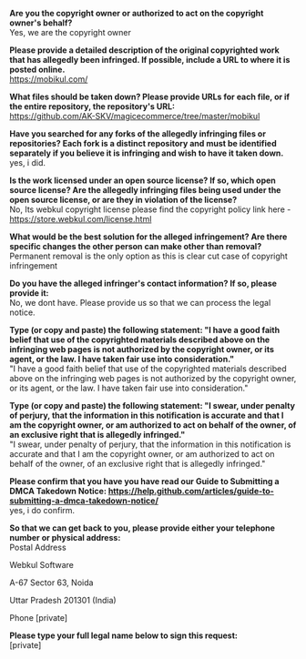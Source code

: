 **Are you the copyright owner or authorized to act on the copyright owner's behalf?**   
Yes, we are the copyright owner 

**Please provide a detailed description of the original copyrighted work that has allegedly been infringed. If possible, include a URL to where it is posted online.**   
https://mobikul.com/ 

**What files should be taken down? Please provide URLs for each file, or if the entire repository, the repository's URL:**   
https://github.com/AK-SKV/magicecommerce/tree/master/mobikul 

**Have you searched for any forks of the allegedly infringing files or repositories? Each fork is a distinct repository and must be identified separately if you believe it is infringing and wish to have it taken down.**   
yes, i did. 

**Is the work licensed under an open source license? If so, which open source license? Are the allegedly infringing files being used under the open source license, or are they in violation of the license?**   
No, Its webkul copyright license please find the copyright policy link here - https://store.webkul.com/license.html

**What would be the best solution for the alleged infringement? Are there specific changes the other person can make other than removal?**   
Permanent removal is the only option as this is clear cut case of copyright infringement 

**Do you have the alleged infringer's contact information? If so, please provide it:**  
No, we dont have. Please provide us so that we can process the legal notice.

**Type (or copy and paste) the following statement: "I have a good faith belief that use of the copyrighted materials described above on the infringing web pages is not authorized by the copyright owner, or its agent, or the law. I have taken fair use into consideration."**   
"I have a good faith belief that use of the copyrighted materials described above on the infringing web pages is not authorized by the copyright owner, or its agent, or the law. I have taken fair use into consideration." 

**Type (or copy and paste) the following statement: "I swear, under penalty of perjury, that the information in this notification is accurate and that I am the copyright owner, or am authorized to act on behalf of the owner, of an exclusive right that is allegedly infringed."**   
"I swear, under penalty of perjury, that the information in this notification is accurate and that I am the copyright owner, or am authorized to act on behalf of the owner, of an exclusive right that is allegedly infringed."   

**Please confirm that you have you have read our Guide to Submitting a DMCA Takedown Notice: https://help.github.com/articles/guide-to-submitting-a-dmca-takedown-notice/**   
yes, i do confirm. 

**So that we can get back to you, please provide either your telephone number or physical address:**   
Postal Address  

Webkul Software  

A-67 Sector 63, Noida  

Uttar Pradesh 201301 (India)  

Phone 
[private]  

**Please type your full legal name below to sign this request:**   
[private]

